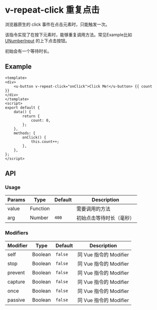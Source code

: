 # v-repeat-click 重复点击

浏览器原生的 click 事件在点击元素时，只能触发一次。

该指令实现了在按下元素时，能够重复调用方法。常见Example比如 [UNumberInput](../../components/u-number-input) 的上下点击按钮。

初始会有一个等待时长。

## Example

``` vue
<template>
<div>
    <u-button v-repeat-click="onClick">Click Me!</u-button> {{ count }}
</div>
</template>
<script>
export default {
    data() {
        return {
            count: 0,
        };
    },
    methods: {
        onClick() {
            this.count++;
        },
    },
};
</script>
```

## API

### Usage

| Params | Type | Default | Description |
| ----- | ---- | ------- | ----------- |
| value | Function | | 需要调用的方法 |
| arg | Number | `400` | 初始点击等待时长（毫秒） |

### Modifiers

| Modifier | Type | Default | Description |
| --------- | ---- | ------- | ----------- |
| self | Boolean | `false` | 同 Vue 指令的 Modifier |
| stop | Boolean | `false` | 同 Vue 指令的 Modifier |
| prevent | Boolean | `false` | 同 Vue 指令的 Modifier |
| capture | Boolean | `false` | 同 Vue 指令的 Modifier |
| once | Boolean | `false` | 同 Vue 指令的 Modifier |
| passive | Boolean | `false` | 同 Vue 指令的 Modifier |

